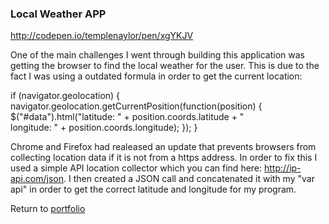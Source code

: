 ### Local Weather APP

http://codepen.io/templenaylor/pen/xgYKJV 

One of the main challenges I went through building this application was getting the browser to find the local weather for the user. 
This is due to the fact I was using a outdated formula in order to get the current location:

if (navigator.geolocation) {
  navigator.geolocation.getCurrentPosition(function(position) {
    $("#data").html("latitude: " + position.coords.latitude + "<br>longitude: " + position.coords.longitude);
  });
}

Chrome and Firefox had realeased an update that prevents browsers from collecting location data if it is not from a https address.
In order to fix this I used a simple API location collector which you can find here: http://ip-api.com/json.
I then created a JSON call and concatenated it with my "var api" in order to get the correct latitude and longitude for my program.

Return to [portfolio](../../../../)
